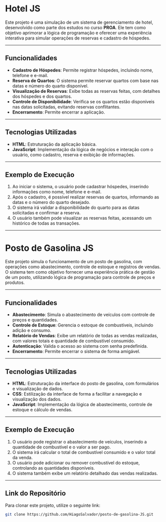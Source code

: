 # Hotel JS

Este projeto é uma simulação de um sistema de gerenciamento de hotel, desenvolvido como parte dos estudos no curso **PROA**. Ele tem como objetivo aprimorar a lógica de programação e oferecer uma experiência interativa para simular operações de reservas e cadastro de hóspedes.

---

## Funcionalidades

- **Cadastro de Hóspedes**: Permite registrar hóspedes, incluindo nome, telefone e e-mail.
- **Reserva de Quartos**: O sistema permite reservar quartos com base nas datas e número do quarto disponível.
- **Visualização de Reservas**: Exibe todas as reservas feitas, com detalhes dos hóspedes e dos quartos.
- **Controle de Disponibilidade**: Verifica se os quartos estão disponíveis nas datas solicitadas, evitando reservas conflitantes.
- **Encerramento**: Permite encerrar a aplicação.

---

## Tecnologias Utilizadas

- **HTML**: Estruturação da aplicação básica.
- **JavaScript**: Implementação da lógica de negócios e interação com o usuário, como cadastro, reserva e exibição de informações.

---

## Exemplo de Execução

1. Ao iniciar o sistema, o usuário pode cadastrar hóspedes, inserindo informações como nome, telefone e e-mail.
2. Após o cadastro, é possível realizar reservas de quartos, informando as datas e o número do quarto desejado.
3. O sistema irá validar a disponibilidade do quarto para as datas solicitadas e confirmar a reserva.
4. O usuário também pode visualizar as reservas feitas, acessando um histórico de todas as transações.

---

# Posto de Gasolina JS

Este projeto simula o funcionamento de um posto de gasolina, com operações como abastecimento, controle de estoque e registros de vendas. O sistema tem como objetivo fornecer uma experiência prática de gestão de um posto, utilizando lógica de programação para controle de preços e produtos.

---

## Funcionalidades

- **Abastecimento**: Simula o abastecimento de veículos com controle de preços e quantidades.
- **Controle de Estoque**: Gerencia o estoque de combustíveis, incluindo adição e consumo.
- **Relatório de Vendas**: Exibe um relatório de todas as vendas realizadas, com valores totais e quantidade de combustível consumido.
- **Autenticação**: Valida o acesso ao sistema com senha predefinida.
- **Encerramento**: Permite encerrar o sistema de forma amigável.

---

## Tecnologias Utilizadas

- **HTML**: Estruturação da interface do posto de gasolina, com formulários e visualização de dados.
- **CSS**: Estilização da interface de forma a facilitar a navegação e visualização dos dados.
- **JavaScript**: Implementação da lógica de abastecimento, controle de estoque e cálculo de vendas.

---

## Exemplo de Execução

1. O usuário pode registrar o abastecimento de veículos, inserindo a quantidade de combustível e o valor a ser pago.
2. O sistema irá calcular o total de combustível consumido e o valor total da venda.
3. O usuário pode adicionar ou remover combustível do estoque, controlando as quantidades disponíveis.
4. O sistema também exibe um relatório detalhado das vendas realizadas.

---

## Link do Repositório

Para clonar este projeto, utilize o seguinte link:

```bash
git clone https://github.com/HiagoSalvador/posto-de-gasolina-JS.git

